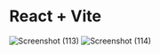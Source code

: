 # React + Vite
![Screenshot (113)](https://github.com/hackeraryat/ems/assets/137821960/4b5ab650-8db1-4944-ad4f-e40d5c52f151)
![Screenshot (114)](https://github.com/hackeraryat/ems/assets/137821960/a1238375-dd52-48f2-b022-71e57c508679)

